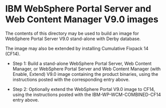 # IBM WebSphere Portal Server and Web Content Manager V9.0 images

The contents of this directory may be used to build an image for WebSphere Portal Server V9.0 stand-alone with Derby database. 

The image may also be extended by installing Cumulative Fixpack 14 (CF14).

* Step 1: Build a stand-alone WebSphere Portal Server, Web Content Manager, or WebSphere Portal Server and Web Content Manager (with Enable, Extend)  V9.0 image containing the product binaries, using the instructions posted with the corresponding entry above. 
    
* Step 2: Optionally extend the WebSphere Portal V9.0 image to CF14, using the instructions posted with the IBM-WP-WCM-COMBINED-CF14 entry above.
